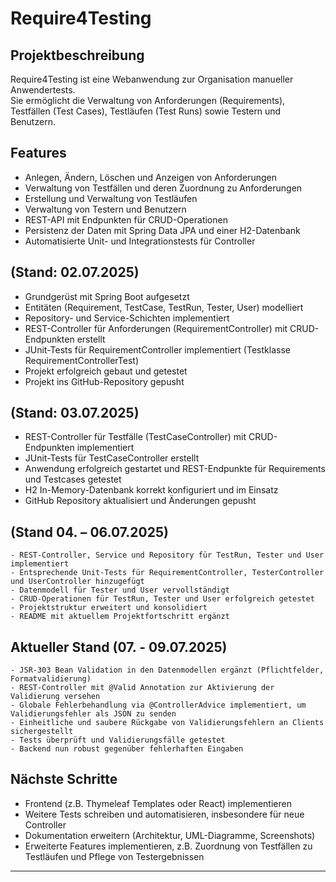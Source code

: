 # Require4Testing

## Projektbeschreibung

Require4Testing ist eine Webanwendung zur Organisation manueller Anwendertests.  
Sie ermöglicht die Verwaltung von Anforderungen (Requirements), Testfällen (Test Cases), Testläufen (Test Runs) sowie Testern und Benutzern.

## Features

- Anlegen, Ändern, Löschen und Anzeigen von Anforderungen  
- Verwaltung von Testfällen und deren Zuordnung zu Anforderungen  
- Erstellung und Verwaltung von Testläufen  
- Verwaltung von Testern und Benutzern  
- REST-API mit Endpunkten für CRUD-Operationen  
- Persistenz der Daten mit Spring Data JPA und einer H2-Datenbank  
- Automatisierte Unit- und Integrationstests für Controller  

## (Stand: 02.07.2025)

- Grundgerüst mit Spring Boot aufgesetzt  
- Entitäten (Requirement, TestCase, TestRun, Tester, User) modelliert  
- Repository- und Service-Schichten implementiert  
- REST-Controller für Anforderungen (RequirementController) mit CRUD-Endpunkten erstellt  
- JUnit-Tests für RequirementController implementiert (Testklasse RequirementControllerTest)  
- Projekt erfolgreich gebaut und getestet  
- Projekt ins GitHub-Repository gepusht

## (Stand: 03.07.2025)

- REST-Controller für Testfälle (TestCaseController) mit        CRUD-Endpunkten implementiert  
- JUnit-Tests für TestCaseController erstellt  
- Anwendung erfolgreich gestartet und REST-Endpunkte für Requirements und Testcases getestet  
- H2 In-Memory-Datenbank korrekt konfiguriert und im Einsatz  
- GitHub Repository aktualisiert und Änderungen gepusht

## (Stand 04. – 06.07.2025)
	- REST-Controller, Service und Repository für TestRun, Tester und User implementiert
	- Entsprechende Unit-Tests für RequirementController, TesterController und UserController hinzugefügt
	- Datenmodell für Tester und User vervollständigt
	- CRUD-Operationen für TestRun, Tester und User erfolgreich getestet
	- Projektstruktur erweitert und konsolidiert
	- README mit aktuellem Projektfortschritt ergänzt

## Aktueller Stand (07. - 09.07.2025)
	- JSR-303 Bean Validation in den Datenmodellen ergänzt (Pflichtfelder, Formatvalidierung)
	- REST-Controller mit @Valid Annotation zur Aktivierung der Validierung versehen
	- Globale Fehlerbehandlung via @ControllerAdvice implementiert, um Validierungsfehler als JSON zu senden
	- Einheitliche und saubere Rückgabe von Validierungsfehlern an Clients sichergestellt
	- Tests überprüft und Validierungsfälle getestet
	- Backend nun robust gegenüber fehlerhaften Eingaben


## Nächste Schritte

- Frontend (z.B. Thymeleaf Templates oder React) implementieren  
- Weitere Tests schreiben und automatisieren, insbesondere für neue Controller  
- Dokumentation erweitern (Architektur, UML-Diagramme, Screenshots)  
- Erweiterte Features implementieren, z.B. Zuordnung von Testfällen zu Testläufen und Pflege von Testergebnissen

---
